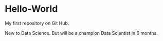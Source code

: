 # Hello-World
My first repository on Git Hub.

New to Data Science. But will be a champion Data Scientist in 6 months.
